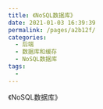 ```yaml
---
title: 《NoSQL数据库》
date: 2021-01-03 16:39:39
permalink: /pages/a2b12f/
categories:
  - 后端
  - 数据库和缓存
  - NoSQL数据库
tags:
  - 
---
```


《NoSQL数据库》